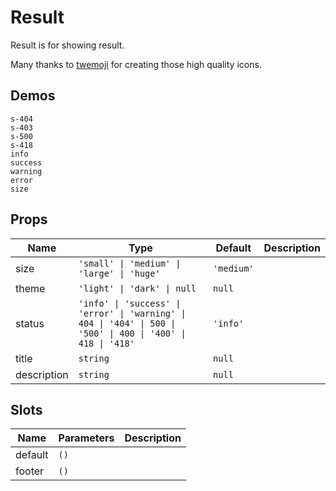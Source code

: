# Result
Result is for showing result.

Many thanks to [twemoji](https://github.com/twitter/twemoji) for creating those high quality icons.
## Demos
```demo
s-404
s-403
s-500
s-418
info
success
warning 
error
size
```

## Props
|Name|Type|Default|Description|
|-|-|-|-|
|size|`'small' \| 'medium' \| 'large' \| 'huge'`|`'medium'`||
|theme|`'light' \| 'dark' \| null`|`null`||
|status|`'info' \| 'success' \| 'error' \| 'warning' \| 404 \| '404' \| 500 \| '500' \| 400 \| '400' \| 418 \| '418'`|`'info'`||
|title|`string`|`null`||
|description|`string`|`null`||

## Slots
|Name|Parameters|Description|
|-|-|-|
|default|`()`||
|footer|`()`||